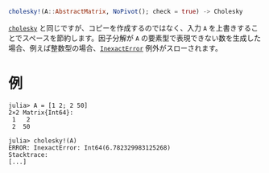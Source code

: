 ```julia
cholesky!(A::AbstractMatrix, NoPivot(); check = true) -> Cholesky
```

[`cholesky`](@ref) と同じですが、コピーを作成するのではなく、入力 `A` を上書きすることでスペースを節約します。因子分解が `A` の要素型で表現できない数を生成した場合、例えば整数型の場合、[`InexactError`](@ref) 例外がスローされます。

# 例

```jldoctest
julia> A = [1 2; 2 50]
2×2 Matrix{Int64}:
 1   2
 2  50

julia> cholesky!(A)
ERROR: InexactError: Int64(6.782329983125268)
Stacktrace:
[...]
```
